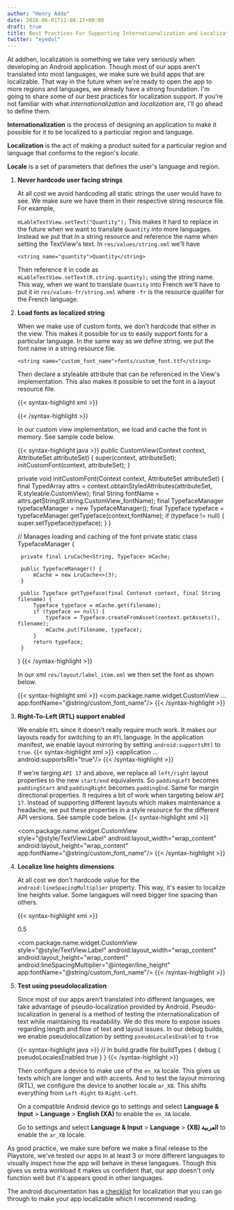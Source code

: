 ```yaml
---
author: "Henry Addo"
date: 2016-06-01T11:08:17+09:00
draft: true
title: Best Practices For Supporting Internationalization and Localization On Android
twitter: "eyedol"
---
```


At addhen, localization is something we take very seriously when developing an Android application. Though most of our apps aren't translated into most languages, we make sure we build apps that are localizable. That way in the future when we're ready to open the app to more regions and languages, we already have a strong foundation. I'm going to share some of our best practices for localization support.  If you're not familiar with what *internationalization* and *localization* are, I'll go ahead to define them.

**Internationalization** is the process of designing an application to make it possible for it to be localized to a particular region and language.

**Localization** is the act of making a product suited for a particular region and language that conforms to the region's *locale*.

**Locale** is a set of parameters that defines the user's language and region.

1. **Never hardcode user facing strings**

    At all cost we avoid hardcoding all static strings the user would have to see. We make sure we have them in their respective string resource file. For example,

    `mLableTextView.setText("Quantity");` This makes it hard to replace in the future when we want to translate `Quantity` into more languages. Instead we put that in a string resource and reference the name when setting the TextView's text. In `res/values/string.xml` we'll have 

    `<string name="quantity">Quantity</string>`

    Then reference it in code as `mLableTextView.setText(R.string.quantity);` using the string name. This way, when we want to translate `Quantity` into French we'll have to put it in `res/values-fr/string.xml` where `-fr` is the resource qualifer for the French language.

2. **Load fonts as localized string**

    When we make use of custom fonts, we don't hardcode that either in the view. This makes it possible for us to easily support fonts for a particular language. In the same way as we define string, we put the font name in a string resource file.
    
    `<string name="custom_font_name">fonts/custom_font.ttf</string>`
    
    Then declare a styleable attribute that can be referenced in the View's implementation. This also makes it possible to set the font in a layout resource file.
    
    {{< syntax-highlight xml >}}
    <!-- Inside res/values/attrs.xml -->
    <declare-styleable name="CustomView">
        <attr name="fontName" format="String"/>
    </declare-styleable>
    {{< /syntax-highlight >}}
    
    In our custom view implementation, we load and cache the font in memory. See sample code below.
    
    {{< syntax-highlight java >}}
    public CustomView(Context context, AttributeSet attributeSet) {
        super(context, attributeSet);
        initCustomFont(context, attributeSet);
    }

    private void initCustomFont(Context context, AttributeSet attributeSet) {
        final TypedArray attrs = context.obtainStyledAttributes(attributeSet, R.styleable.CustomView);
        final String fontName = attrs.getString(R.string.CustomView_fontName);
        final TypefaceManager typefaceManager = new TypefaceManager();
        final Typeface typeface = typefaceManager.getTypeface(context,fontName);
        if (typeface != null) {
            super.setTypeface(typeface);
        }
    }
    
    // Manages loading and caching of the font
    private static class TypefaceManager {

        private final LruCache<String, Typeface> mCache;

        public TypefaceManager() {
            mCache = new LruCache<>(3);
        }

        public Typeface getTypeface(final Contenxt context, final String filename) {
            Typeface typeface = mCache.get(filename);
            if (typeface == null) {
                typeface = Typeface.createFromAsset(context.getAssets(), filename);
                mCache.put(filename, typeface);
            }
            return typeface;
        }
    }
    {{< /syntax-highlight >}}

    In our xml `res/layout/label_item.xml` we then set the font as shown below.

    {{< syntax-highlight xml >}}
    <com.package.name.widget.CustomView
        ...
        app:fontName="@string/custom_font_name"/>
    {{< /syntax-highlight >}}

3. **Right-To-Left (RTL) support enabled**

    We enable `RTL` since it doesn't really require much work. It makes our layouts ready for switching to an `RTL` language. In 
    the application manifest, we enable layout mirroring by setting `android:supportsRtl` to `true`.
    {{< syntax-highlight xml >}}
    <application
        ...
        android:supportsRtl="true"/>
    {{< /syntax-highlight >}}

    If we're targing `API 17` and above, we replace all `left/right` layout properties to the new `start/end` equivalents. So `paddingLeft` becomes `paddingStart` and `paddingRight` becomes `paddingEnd`. Same for margin directional properties. It requires a bit of work when targeting below `API 17`. Instead of supporting different layouts which makes maintenance a headache, we put these properties in a style resource for the different API versions. See sample code below.
    {{< syntax-highlight xml >}}
    <!-- res/values-v17/styles.xml targets API level 17+ -->
    <style name="TextView.Label">
        ...
        <item name="android:layout_marginStart">16dp</item>
        <item name="android:layout_marginEnd">16dp</item>
        ...
    </style>

    <!-- res/values/styles.xml targets API 17- -->
    <style name="TextView.Label">
        ...
        <item name="android:layout_marginLeft">16dp</item>
        <item name="android:layout_marginRight">16dp</item>
        ...
    </style>

    <!-- res/layout/screen_layout.xml -->
    <com.package.name.widget.CustomView
        style="@style/TextView.Label"
        android:layout_width="wrap_content"
        android:layout_height="wrap_content"
        app:fontName="@string/custom_font_name"/>
    {{< /syntax-highlight >}}

4. **Localize line heights dimensions**

    At all cost we don't hardcode value for the `android:lineSpacingMultiplier` property. This way, it's easier to localize line heights value. Some langagues will need bigger line spacing than others.

    {{< syntax-highlight xml >}}
    <!-- res/values/integers.xml -->
    <resources>
        <item name="line_height" format="float" type="integer">0.5</item>
    </resources>

    <!-- res/values-fr/integers.xml -->
    <style name="TextView.Label">
        <item name="line_height" format="float" type="integer">1.0</item>
    </style>

    <!-- res/layout/screen_layout.xml -->
    <com.package.name.widget.CustomView
        style="@style/TextView.Label"
        android:layout_width="wrap_content"
        android:layout_height="wrap_content"
        android:lineSpacingMultiplier="@integer/line_height"
        app:fontName="@string/custom_font_name"/>
    {{< /syntax-highlight >}}

5. **Test using pseudolocalization**

    Since most of our apps aren't translated into different languages, we take advantage of pseudo-localization provided by Android. Pseudo-localization in general is a method of testing the internationalization of text while maintaining its readability. We do this more to expose issues regarding length and flow of text and layout issues. In our debug builds, we enable pseudolocalization by setting `pseudoLocalesEnabled` to `true`

    {{< syntax-highlight java >}}
    // In build.gradle file
    buildTypes {
        debug {
            pseudoLocalesEnabled true
        }
    }
    {{< /syntax-highlight >}}

    Then configure a device to make use of the `en_XA` locale. This gives us texts which are longer and with accents. And to test the layout mirroring (RTL), we configure the device to another locale `ar_XB`. This shifts everything from `Left-Right` to `Right-Left`.

    On a compatible Android device go to settings and select **Language & Input** > **Language** > **English (XA)** to enable the `en_XA` locale.

    Go to settings and select **Language & Input** > **Language** > **(XB) العربية** to enable the `ar_XB` locale.

As good practice, we make sure before we make a final release to the Playstore, we've tested our apps in at least 3 or more different languages to visually inspect how the app will behave in these langagues. Though this gives us extra workload it makes us confident that, our app doesn't only function well but it's appears good in other languages.

The android documentation has a [checklist](https://developer.android.com/distribute/tools/localization-checklist.html) for localization that you can go through to make your app localizable which I recommend reading.